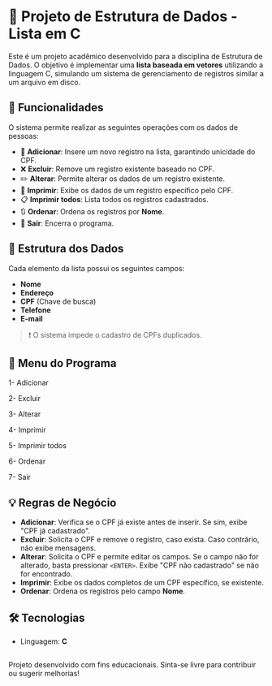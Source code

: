 # 📂 Projeto de Estrutura de Dados - Lista em C

Este é um projeto acadêmico desenvolvido para a disciplina de Estrutura de Dados. O objetivo é implementar uma **lista baseada em vetores** utilizando a linguagem C, simulando um sistema de gerenciamento de registros similar a um arquivo em disco.

## 🧠 Funcionalidades

O sistema permite realizar as seguintes operações com os dados de pessoas:

- 👤 **Adicionar**: Insere um novo registro na lista, garantindo unicidade do CPF.
- ❌ **Excluir**: Remove um registro existente baseado no CPF.
- ✏️ **Alterar**: Permite alterar os dados de um registro existente.
- 🧾 **Imprimir**: Exibe os dados de um registro específico pelo CPF.
- 📋 **Imprimir todos**: Lista todos os registros cadastrados.
- 🔃 **Ordenar**: Ordena os registros por **Nome**.
- 🚪 **Sair**: Encerra o programa.

## 📌 Estrutura dos Dados

Cada elemento da lista possui os seguintes campos:

- **Nome**
- **Endereço**
- **CPF** (Chave de busca)
- **Telefone**
- **E-mail**

> ❗ O sistema impede o cadastro de CPFs duplicados.

## 🧭 Menu do Programa

1- Adicionar

2- Excluir

3- Alterar

4- Imprimir

5- Imprimir todos

6- Ordenar

7- Sair


## 💡 Regras de Negócio

- **Adicionar**: Verifica se o CPF já existe antes de inserir. Se sim, exibe "CPF já cadastrado".
- **Excluir**: Solicita o CPF e remove o registro, caso exista. Caso contrário, não exibe mensagens.
- **Alterar**: Solicita o CPF e permite editar os campos. Se o campo não for alterado, basta pressionar `<ENTER>`. Exibe "CPF não cadastrado" se não for encontrado.
- **Imprimir**: Exibe os dados completos de um CPF específico, se existente.
- **Ordenar**: Ordena os registros pelo campo **Nome**.

## 🛠️ Tecnologias

- Linguagem: **C**

##
Projeto desenvolvido com fins educacionais.
Sinta-se livre para contribuir ou sugerir melhorias!
